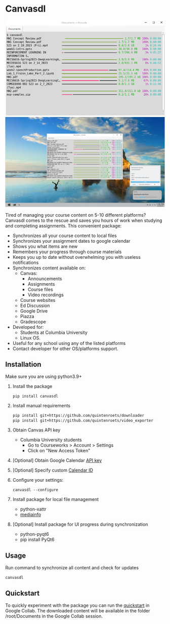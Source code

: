 # Canvasdl

![Console image](https://raw.githubusercontent.com/quintenroets/canvasdl/main/examples/console.png?raw=true)
![Screen image](https://raw.githubusercontent.com/quintenroets/canvasdl/main/examples/screen.png?raw=true)

Tired of managing your course content on 5-10 different platforms? 
Canvasdl comes to the rescue and saves you hours of work when studying and completing assignments.
This convenient package:
- Synchronizes all your course content to local files
- Synchronizes your assignment dates to google calendar
- Shows you what items are new
- Remembers your progress through course materials
- Keeps you up to date without overwhelming you with useless notifications
- Synchronizes content available on:
   - Canvas:
     - Announcements
     - Assignments
     - Course files
     - Video recordings
   - Course websites
   - Ed Discussion
   - Google Drive
   - Piazza
   - Gradescope
- Developed for:
   - Students at Columbia University 
   - Linux OS. 
- Useful for any school using any of the listed platforms
- Contact developer for other OS/platforms support.

## Installation

Make sure you are using python3.9+

1) Install the package
    ```shell
    pip install canvasdl
    
    ```
2) Install manual requirements
    ```shell
    pip install git+https://github.com/quintenroets/downloader
    pip install git+https://github.com/quintenroets/video_exporter
    
    ```
3) Obtain Canvas API key
    - Columbia University students
      - Go to Courseworks > Account > Settings
      - Click on "New Access Token"

4) [Optional] Obtain Google Calendar [API key](https://developers.google.com/calendar/api/quickstart/python#authorize_credentials_for_a_desktop_application)
5) [Optional] Specify custom [Calendar ID](https://xfanatical.com/blog/how-to-find-your-google-calendar-id/)
6) Configure your settings:
   ```shell
   canvasdl --configure
   ```
7) Install package for local file management
   - python-xattr
   - [mediainfo](https://manpages.ubuntu.com/manpages/bionic/man1/mediainfo.1.html)
8) [Optional] Install package for UI progress during synchronization
   - python-pyqt6
   - pip install PyQt6

## Usage
Run command to synchronize all content and check for updates
```shell
canvasdl
```

## Quickstart
To quickly experiment with the package you can run the [quickstart](https://github.com/quintenroets/canvasdl/blob/main/examples/quickstart.ipynb) in Google Collab.
The downloaded content will be available in the folder /root/Documents in the Google Collab session.

